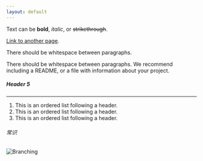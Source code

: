 ```yaml
---
layout: default
---
```


Text can be **bold**, _italic_, or ~~strikethrough~~.

[Link to another page](./another-page.html).

There should be whitespace between paragraphs.

There should be whitespace between paragraphs. We recommend including a README, or a file with information about your project.

##### Header 5

* * *

1.  This is an ordered list following a header.
2.  This is an ordered list following a header.
3.  This is an ordered list following a header.



###### 常识

![Branching](../思维导图/行测/常识判断/法律/反不正当竞争法.png)


